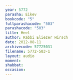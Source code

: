 ```yaml
---
year: 5772
parasha: Eikev
bookcode: "5"
fullparashacode: "503"
parashacode: "503"
title: Heel
author: Rabbi Eliezer Hirsch
date: 2012-08-11
archivecode: 57725031
filename: 5772-503-1
layout: audio
moment: 
shabbat: 
occasion: 
---
```

